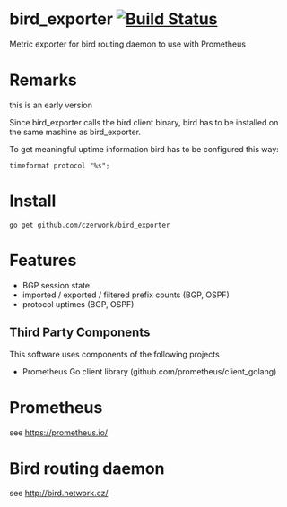 # bird_exporter [![Build Status](https://travis-ci.org/czerwonk/bird_exporter.svg)][travis]
Metric exporter for bird routing daemon to use with Prometheus

# Remarks
this is an early version

Since bird_exporter calls the bird client binary, bird has to be installed on the same mashine as bird_exporter.

To get meaningful uptime information bird has to be configured this way:
```
timeformat protocol "%s";
```

# Install
```
go get github.com/czerwonk/bird_exporter
```

# Features
* BGP session state
* imported / exported / filtered prefix counts (BGP, OSPF)
* protocol uptimes (BGP, OSPF)

## Third Party Components
This software uses components of the following projects
* Prometheus Go client library (github.com/prometheus/client_golang)

# Prometheus
see https://prometheus.io/

# Bird routing daemon
see http://bird.network.cz/

[travis]: https://travis-ci.org/czerwonk/bird_exporter
